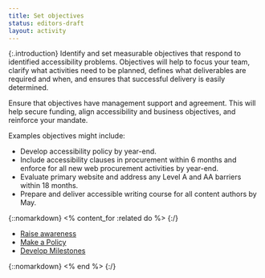 ```yaml
---
title: Set objectives
status: editors-draft
layout: activity
---
```


{:.introduction}
Identify and set measurable objectives that respond to identified accessibility problems. Objectives will help to focus your team, clarify what activities need to be planned, defines what deliverables are required and when, and ensures that successful delivery is easily determined.

Ensure that objectives have management support and agreement. This will help secure funding, align accessibility and business objectives, and reinforce your mandate. 

Examples objectives might include:

* Develop accessibility policy by year-end.
* Include accessibility clauses in procurement within 6 months and enforce for all new web procurement activities by year-end.
* Evaluate primary website and address any Level A and AA barriers within 18 months.
* Prepare and deliver accessible writing course for all content authors by May.

{::nomarkdown}
<% content_for :related do %>
{:/}

* [Raise awareness](raise_awareness.html)
* [Make a Policy](../plan/make_a_policy.html)
* [Develop Milestones](../plan/develop_milestones.html)

{::nomarkdown}
<% end %>
{:/}
